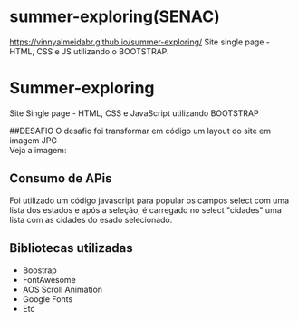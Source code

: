 # summer-exploring(SENAC)
https://vinnyalmeidabr.github.io/summer-exploring/
Site single page - HTML, CSS e JS utilizando o BOOTSTRAP.

# Summer-exploring 
Site Single page - HTML, CSS e JavaScript utilizando BOOTSTRAP 

##DESAFIO 
O desafio foi transformar em código um layout do site em imagem JPG <br>
Veja a imagem: <br>

## Consumo de APis 
Foi utilizado um código javascript para popular os campos 
select com uma lista dos estados e após a seleção, é 
carregado no select "cidades" uma lista com as cidades do esado selecionado. 

## Bibliotecas utilizadas 
 - Boostrap
 - FontAwesome 
 - AOS Scroll Animation
 - Google Fonts 
 - Etc